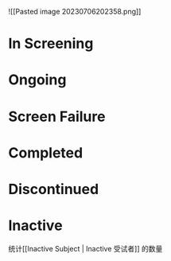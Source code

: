 ![[Pasted image 20230706202358.png]]

# In Screening
# Ongoing
# Screen Failure
# Completed
# Discontinued 
# Inactive
统计[[Inactive Subject | Inactive 受试者]] 的数量
